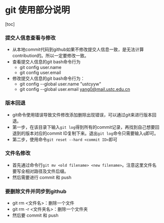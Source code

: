 # git 使用部分说明

[toc]

### 提交人信息查看与修改

- 从本地commit代码到github如果不修改提交人信息一致，是无法计算contribution的。所以一定要修改一致。
- 查看提交人信息的git bash命令行为
    - git config user.name
    - git config user.email
- 修改提交人信息的git bash命令行为：
    - git config --global user.name "ustcyyw"
    - git config --global user.email yang0@mail.ustc.edu.cn

### 版本回退

* git命令使用错误导致文件修改添加删除出现错误，可以通过git来进行版本回退。
* 第一步，在该目录下输入`git log`得到所有的commit记录，再找到自己想要回退到的版本对应的commit ID复制下来。退出`git log`命令只需要输入`q`即可。
* 第二步，使用命令`git reset --hard <commit ID>`即可

### 文件名修改

* 首先通过命令行`git mv <old filename> <new filename>`。注意这里文件名要写全相对路径及文件后缀。
* 然后需要进行 commit 和 push

### 要删除文件并同步到github

* git rm <文件名>：删除一个文件
* git rm -r <文件夹名>：删除一个文件夹
* 然后要 commit 和 push